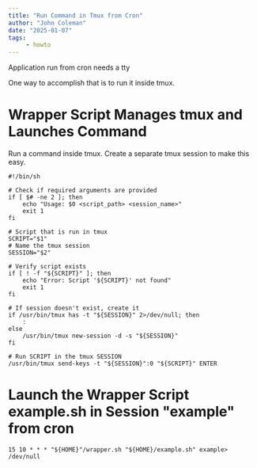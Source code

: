 ```yaml
---
title: "Run Command in Tmux from Cron"
author: "John Coleman"
date: "2025-01-07"
tags: 
     - howto
---
```


Application run from cron needs a tty

One way to accomplish that is to run it inside tmux.

# Wrapper Script Manages tmux and Launches Command

Run a command inside tmux. Create a separate tmux session to make this easy.

```
#!/bin/sh

# Check if required arguments are provided
if [ $# -ne 2 ]; then
    echo "Usage: $0 <script_path> <session_name>"
    exit 1
fi

# Script that is run in tmux
SCRIPT="$1"
# Name the tmux session
SESSION="$2"

# Verify script exists
if [ ! -f "${SCRIPT}" ]; then
    echo "Error: Script '${SCRIPT}' not found"
    exit 1
fi

# If session doesn't exist, create it
if /usr/bin/tmux has -t "${SESSION}" 2>/dev/null; then
    :
else
    /usr/bin/tmux new-session -d -s "${SESSION}"
fi

# Run SCRIPT in the tmux SESSION
/usr/bin/tmux send-keys -t "${SESSION}":0 "${SCRIPT}" ENTER
```
# Launch the Wrapper Script example.sh in Session "example" from cron

`15 10 * * * "${HOME}"/wrapper.sh "${HOME}/example.sh" example> /dev/null`
